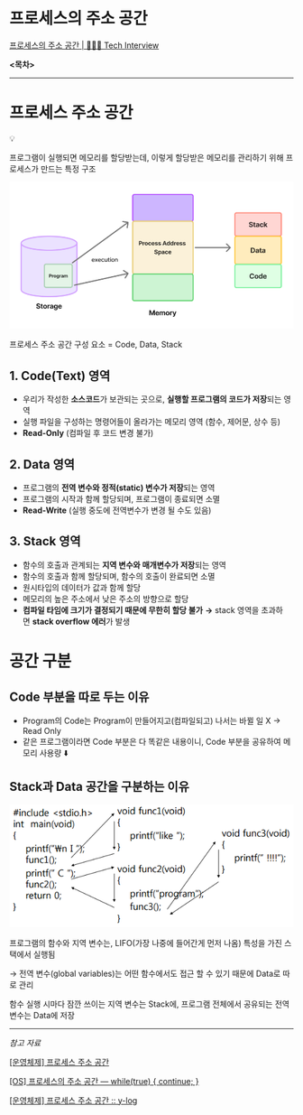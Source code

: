 # 프로세스의 주소 공간

[프로세스의 주소 공간 | 👨🏻‍💻 Tech Interview](https://gyoogle.dev/blog/computer-science/operating-system/Process%20Address%20Space.html)

**<목차>**

---

# **프로세스 주소 공간**

<aside>
💡

프로그램이 실행되면 메모리를 할당받는데, 이렇게 할당받은 메모리를 관리하기 위해 프로세스가 만드는 특정 구조

</aside>

![image.png](assets/image.png)

프로세스 주소 공간 구성 요소 = Code, Data, Stack

## **1. Code(Text) 영역**

- 우리가 작성한 **소스코드**가 보관되는 곳으로, **실행할 프로그램의 코드가 저장**되는 영역
- 실행 파일을 구성하는 명령어들이 올라가는 메모리 영역 (함수, 제어문, 상수 등)
- **Read-Only** (컴파일 후 코드 변경 불가)

## 2. **Data 영역**

- 프로그램의 **전역 변수와 정적(static) 변수가 저장**되는 영역
- 프로그램의 시작과 함께 할당되며, 프로그램이 종료되면 소멸
- **Read-Write** (실행 중도에 전역변수가 변경 될 수도 있음)

## 3. Stack 영역

- 함수의 호출과 관계되는 **지역 변수와 매개변수가 저장**되는 영역
- 함수의 호출과 함께 할당되며, 함수의 호출이 완료되면 소멸
- 원시타입의 데이터가 값과 함께 할당
- 메모리의 높은 주소에서 낮은 주소의 방향으로 할당
- **컴파일 타임에 크기가 결정되기 때문에 무한히 할당 불가**
  **→** stack 영역을 초과하면 **stack overflow 에러**가 발생

# 공간 구분

## **Code 부분을 따로 두는 이유**

- Program의 Code는 Program이 만들어지고(컴파일되고) 나서는 바뀔 일 X
  → Read Only
- 같은 프로그램이라면 Code 부분은 다 똑같은 내용이니, Code 부분을 공유하여 메모리 사용량 ⬇️

## **Stack과 Data 공간을 구분하는 이유**

![image.png](assets/image%201.png)

프로그램의 함수와 지역 변수는, LIFO(가장 나중에 들어간게 먼저 나옴) 특성을 가진 스택에서 실행됨

→ 전역 변수(global variables)는 어떤 함수에서도 접근 할 수 있기 때문에 Data로 따로 관리

함수 실행 시마다 잠깐 쓰이는 지역 변수는 Stack에, 프로그램 전체에서 공유되는 전역 변수는 Data에 저장

---

_참고 자료_

[[운영체제] 프로세스 주소 공간](https://velog.io/@klm03025/%EC%9A%B4%EC%98%81%EC%B2%B4%EC%A0%9C-%ED%94%84%EB%A1%9C%EC%84%B8%EC%8A%A4-%EC%A3%BC%EC%86%8C-%EA%B3%B5%EA%B0%84)

[[OS] 프로세스의 주소 공간 — while(true) { continue; }](https://m42-orion.tistory.com/128)

[[운영체제] 프로세스 주소 공간 :: y-log](https://yaelimeee.tistory.com/47)
